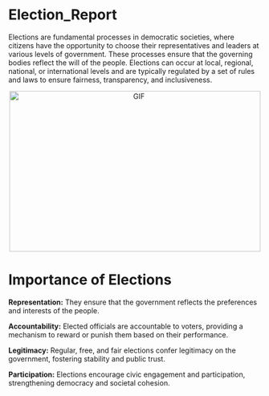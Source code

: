 # Election_Report

Elections are fundamental processes in democratic societies, where citizens have the opportunity to choose their representatives and leaders at various levels of government. These processes ensure that the governing bodies reflect the will of the people. Elections can occur at local, regional, national, or international levels and are typically regulated by a set of rules and laws to ensure fairness, transparency, and inclusiveness.

<p align="center">
 <img  alt="GIF" src="https://t3.ftcdn.net/jpg/06/83/88/64/360_F_683886438_c5OBLwQcA1DFCK4ySRI4hZmLaVWDzvKO.jpg" height="320" width="500px" />
 </p>

<h1>Importance of Elections</h1>



<b>Representation:</b> They ensure that the government reflects the preferences and interests of the people.

<b>Accountability:</b> Elected officials are accountable to voters, providing a mechanism to reward or punish them based on their performance.

<b>Legitimacy:</b> Regular, free, and fair elections confer legitimacy on the government, fostering stability and public trust.

<b>Participation:</b> Elections encourage civic engagement and participation, strengthening democracy and societal cohesion.

